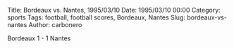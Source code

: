 Title: Bordeaux vs. Nantes, 1995/03/10
Date: 1995/03/10 00:00
Category: sports
Tags: football, football scores, Bordeaux, Nantes
Slug: bordeaux-vs-nantes
Author: carbonero


Bordeaux 1 - 1 Nantes
